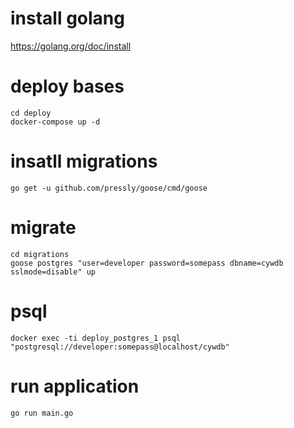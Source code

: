 # install golang
https://golang.org/doc/install

# deploy bases
```
cd deploy
docker-compose up -d
```

# insatll migrations
```
go get -u github.com/pressly/goose/cmd/goose
```

# migrate
```
cd migrations
goose postgres "user=developer password=somepass dbname=cywdb sslmode=disable" up
```

# psql
```
docker exec -ti deploy_postgres_1 psql "postgresql://developer:somepass@localhost/cywdb"
```

# run application
```
go run main.go
```